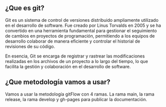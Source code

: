 <h2>¿Que es git?</h2>

Git es un sistema de control de versiones distribuido ampliamente utilizado en el desarrollo de software. Fue creado por Linus Torvalds en 2005 y se ha convertido en una herramienta fundamental para gestionar el seguimiento de cambios en proyectos de programación, permitiendo a los equipos de desarrollo colaborar de manera eficiente y controlar el historial de revisiones de su código.

En esencia, Git se encarga de registrar y rastrear las modificaciones realizadas en los archivos de un proyecto a lo largo del tiempo, lo que facilita la gestión y colaboración en el desarrollo de software.

<h2>¿Que metodología vamos a usar?</h2>

Vamos a usar la metodología gitFlow con 4 ramas. La rama main, la rama release, la rama develop y gh-pages para publicar la documentación.